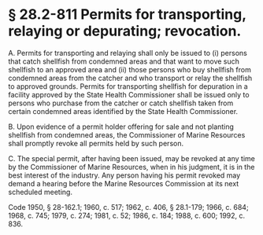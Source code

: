 # § 28.2-811 Permits for transporting, relaying or depurating; revocation.

<p>A. Permits for transporting and relaying shall only be issued to (i) persons that catch shellfish from condemned areas and that want to move such shellfish to an approved area and (ii) those persons who buy shellfish from condemned areas from the catcher and who transport or relay the shellfish to approved grounds. Permits for transporting shellfish for depuration in a facility approved by the State Health Commissioner shall be issued only to persons who purchase from the catcher or catch shellfish taken from certain condemned areas identified by the State Health Commissioner.</p><p>B. Upon evidence of a permit holder offering for sale and not planting shellfish from condemned areas, the Commissioner of Marine Resources shall promptly revoke all permits held by such person.</p><p>C. The special permit, after having been issued, may be revoked at any time by the Commissioner of Marine Resources, when in his judgment, it is in the best interest of the industry. Any person having his permit revoked may demand a hearing before the Marine Resources Commission at its next scheduled meeting.</p><p>Code 1950, § 28-162.1; 1960, c. 517; 1962, c. 406, § 28.1-179; 1966, c. 684; 1968, c. 745; 1979, c. 274; 1981, c. 52; 1986, c. 184; 1988, c. 600; 1992, c. 836.</p>